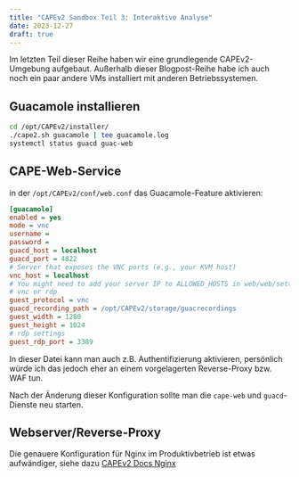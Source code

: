 ```yaml
---
title: "CAPEv2 Sandbox Teil 3: Interaktive Analyse"
date: 2023-12-27
draft: true
---
```


Im letzten Teil dieser Reihe haben wir eine grundlegende CAPEv2-Umgebung aufgebaut. 
Außerhalb dieser Blogpost-Reihe habe ich auch noch ein paar andere VMs installiert mit anderen Betriebssystemen.

## Guacamole installieren

```sh
cd /opt/CAPEv2/installer/
./cape2.sh guacamole | tee guacamole.log
systemctl status guacd guac-web
```

## CAPE-Web-Service

in der `/opt/CAPEv2/conf/web.conf` das Guacamole-Feature aktivieren:
```ini
[guacamole]
enabled = yes
mode = vnc
username =
password =
guacd_host = localhost
guacd_port = 4822
# Server that exposes the VNC ports (e.g., your KVM host)
vnc_host = localhost
# You might need to add your server IP to ALLOWED_HOSTS in web/web/settings.py if it not ["*""]
# vnc or rdp
guest_protocol = vnc
guacd_recording_path = /opt/CAPEv2/storage/guacrecordings
guest_width = 1280
guest_height = 1024
# rdp settings
guest_rdp_port = 3389
```

In dieser Datei kann man auch z.B. Authentifizierung aktivieren, persönlich würde ich das jedoch eher an einem
vorgelagerten Reverse-Proxy bzw. WAF tun.  

Nach der Änderung dieser Konfiguration sollte man die `cape-web` und `guacd`-Dienste neu starten.  

## Webserver/Reverse-Proxy

Die genauere Konfiguration für Nginx im Produktivbetrieb ist etwas aufwändiger, siehe dazu
[CAPEv2 Docs Nginx](https://capev2.readthedocs.io/en/latest/usage/web.html#best-practices-for-production)
